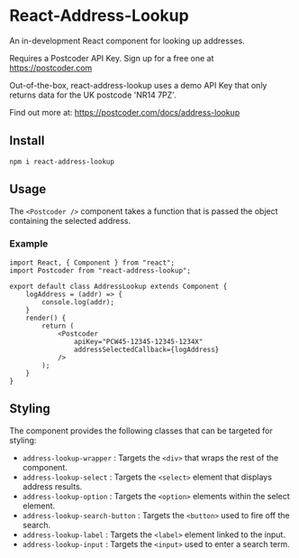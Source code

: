 # React-Address-Lookup

An in-development React component for looking up addresses.

Requires a Postcoder API Key. Sign up for a free one at https://postcoder.com

Out-of-the-box, react-address-lookup uses a demo API Key that only returns data for the UK postcode 'NR14 7PZ'.

Find out more at: https://postcoder.com/docs/address-lookup

## Install

`npm i react-address-lookup`

## Usage

The `<Postcoder />` component takes a function that is passed the object containing the selected address.

### Example

```
import React, { Component } from "react";
import Postcoder from "react-address-lookup";

export default class AddressLookup extends Component {
	logAddress = (addr) => {
		console.log(addr);
	}
	render() {
		return (
			<Postcoder
				apiKey="PCW45-12345-12345-1234X"
				addressSelectedCallback={logAddress}
			/>
		);
	}
}
```

## Styling

The component provides the following classes that can be targeted for styling:

- `address-lookup-wrapper` : Targets the `<div>` that wraps the rest of the component.
- `address-lookup-select` : Targets the `<select>` element that displays address results.
- `address-lookup-option` : Targets the `<option>` elements within the select element.
- `address-lookup-search-button` : Targets the `<button>` used to fire off the search.
- `address-lookup-label` : Targets the `<label>` element linked to the input.
- `address-lookup-input` : Targets the `<input>` used to enter a search term.
